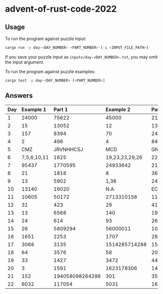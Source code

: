 # advent-of-rust-code-2022

## Usage

To run the program against puzzle input:
```bash
cargo run -p day-<DAY_NUMBER> <PART_NUMBER> [-i <INPUT_FILE_PATH>]
```

If you save your puzzle input as `inputs/day-<DAY_NUMBER>.txt`, you may omit the input argument.

To run the program against puzzle examples:
```bash
cargo test -p day-<DAY_NUMBER> [<PART_NUMBER>]
```

## Answers

| Day | Example 1 | Part 1 | Example 2 | Part 2 |
| :- | :- | :- | :- | :- |
| 1 | 24000 | 75622 | 45000 | 213159 |
| 2 | 15 | 13052 | 12 | 13693 |
| 3 | 157 | 8394 | 70 | 2413 |
| 4 | 2 | 496 | 4 | 847 |
| 5 | CMZ | JRVNHHCSJ | MCD | GNFBSBJLH |
| 6 | 7,5,6,10,11 | 1625 | 19,23,23,29,26 | 2250 |
| 7 | 95437 | 1770595 | 24933642 | 2195372 |
| 8 | 21 | 1818 | 8 | 368368 |
| 9 | 13 | 5902 | 1,36 | 2445 |
| 10 | 13140 | 16020 | N.A. | ECZUZALR |
| 11 | 10605 | 50172 | 2713310158 | 11614682178 |
| 12 | 31 | 423 | 29 | 416 |
| 13 | 13 | 6568 | 140 | 19493 |
| 14 | 24 | 614 | 93 | 26170 |
| 15 | 26 | 5809294 | 56000011 | 10693731308112 |
| 16 | 1651 | 2253 | 1707 | 2838 |
| 17 | 3068 | 3135 | 1514285714288 | 1569054441243 |
| 18 | 64 | 3576 | 58 | 2066 |
| 19 | 33 | 1427 | 3472 | 4400 |
| 20 | 3 | 1591 | 1623178306 | 14579387544492 |
| 21 | 152 | 194058098264286 | 301 | 3592056845086 |
| 22 | 6032 | 117054 | 5031 | 162096 |
